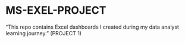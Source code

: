 # MS-EXEL-PROJECT
“This repo contains Excel dashboards I created during my data analyst learning journey.” (PROJECT 1)
